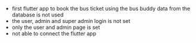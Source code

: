 - first flutter app to book the bus ticket using the bus buddy data from the database is not used
- the user, admin and super admin login is not set
- only the user and admin page is set
- not able to connect the flutter app 
